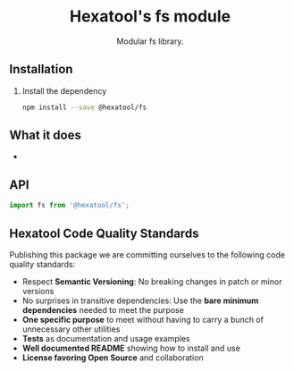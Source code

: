 <h1 align="center">
  Hexatool's fs module 
</h1>

<p align="center">
  Modular fs library.
</p>

## Installation

1. Install the dependency
   ```bash
   npm install --save @hexatool/fs
   ```

## What it does

- 

## API

```typescript
import fs from '@hexatool/fs';
```

## Hexatool Code Quality Standards

Publishing this package we are committing ourselves to the following code quality standards:

- Respect **Semantic Versioning**: No breaking changes in patch or minor versions
- No surprises in transitive dependencies: Use the **bare minimum dependencies** needed to meet the purpose
- **One specific purpose** to meet without having to carry a bunch of unnecessary other utilities
- **Tests** as documentation and usage examples
- **Well documented README** showing how to install and use
- **License favoring Open Source** and collaboration
